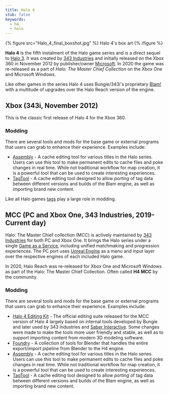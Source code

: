 ```yaml
---
title: Halo 4
stub: false
keywords:
  - h4
  - halo
---
```

{% figure src="Halo_4_final_boxshot.jpg" %}
Halo 4's box art
{% /figure %}

**Halo 4** is the fifth instalment of the Halo game series and is a direct sequel to [Halo 3](~h3). It was created by [343 Industries][343i] and initially released on the Xbox 360 in November 2012 by publisher/owner [Microsoft][]. In 2020 the game was re-released as a part of *Halo: The Master Chief Collection* on the Xbox One and Microsoft Windows.

Like other games in the series Halo 4 uses Bungie/343i's proprietary [Blam!](~blam) with a multitude of upgrades over the Halo Reach version of the engine.

## Xbox (343i, November 2012)
This is the classic first release of Halo 4 for the Xbox 360.

### Modding
There are several tools and mods for the base game or external programs that users can grab to enhance their experience. Examples include:

* [Assembly](~assembly) - A cache editing tool for various titles in the Halo series. Users can use this tool to make permanent edits to cache files and poke changes in real time. While not traditional workflow for map creation, it is a powerful tool that can be used to create interesting experiences. 
* [TagTool](~tagtool) - A cache editing tool designed to allow *porting* of tag data between different versions and builds of the Blam engine, as well as importing brand new content.

Like all Halo games [tags](~) play a large role in modding.

## MCC (PC and Xbox One, 343 Industries, 2019-Current day)
Halo: The Master Chief collection (MCC) is actively maintained by [343 Industries][343i] for both PC and Xbox One. It brings the Halo series under a single [Game as a Service][gaas], including unified matchmaking and progression experiences. The PC port uses [Unreal Engine][unreal] as a menu and input layer over the respective engines of each included Halo game.

In 2020, Halo Reach was re-released for Xbox One and Microsoft Windows as part of the Halo: The Master Chief Collection. Often called **H4 MCC** by the community.

### Modding
There are several tools and mods for the base game or external programs that users can grab to enhance their experience. Examples include:

* [Halo 4 Editing Kit](~h4-ek) - The official editing suite released for the MCC version of Halo 4 largely based on internal tools developed by Bungie and later used by 343 Industries and [Saber Interactive][saber]. Some changes were made to make the tools more user friendly and stable, as well as to support importing content from modern 3D modeling software.
* [Foundry](https://github.com/ILoveAGoodCrisp/Foundry-Halo-Blender-Creation-Kit) - A collection of tools for Blender that handles the entire export/import pipeline from Blender to the H4 engine.
* [Assembly](~assembly) - A cache editing tool for various titles in the Halo series. Users can use this tool to make permanent edits to cache files and poke changes in real time. While not traditional workflow for map creation, it is a powerful tool that can be used to create interesting experiences. 
* [TagTool](~tagtool) - A cache editing tool designed to allow *porting* of tag data between different versions and builds of the Blam engine, as well as importing brand new content.

[bungie]: https://en.wikipedia.org/wiki/Bungie
[microsoft]: https://en.wikipedia.org/wiki/Xbox_Game_Studios
[saber]: https://en.wikipedia.org/wiki/Saber_Interactive
[343i]: https://en.wikipedia.org/wiki/343_Industries
[gaas]: https://en.wikipedia.org/wiki/Games_as_a_service
[unreal]: https://en.wikipedia.org/wiki/Unreal_Engine
